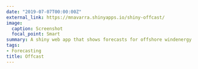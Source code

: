 ```yaml
---
date: "2019-07-07T00:00:00Z"
external_link: https://mnavarra.shinyapps.io/shiny-offcast/
image:
  caption: Screenshot
  focal_point: Smart
summary: A shiny web app that shows forecasts for offshore windenergy
tags:
- Forecasting
title: Offcast
---
```

